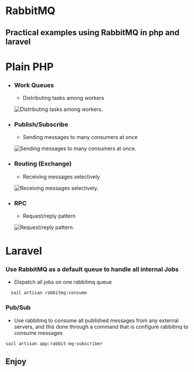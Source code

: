 # RabbitMQ

## Practical examples using RabbitMQ in php and laravel

# Plain PHP

- ### Work Queues
  - Distributing tasks among workers

  ![Distributing tasks among workers.](https://www.rabbitmq.com/img/tutorials/python-two.png)

- ### Publish/Subscribe

  - Sending messages to many consumers at once

  ![Sending messages to many consumers at once.](https://www.rabbitmq.com/img/tutorials/python-three.png)

- ### Routing (Exchange)

  - Receiving messages selectively

  ![Receiving messages selectively.](https://www.rabbitmq.com/img/tutorials/python-four.png)

- ### RPC

  - Request/reply pattern

  ![Request/reply pattern.](https://www.rabbitmq.com/img/tutorials/python-six.png)



# Laravel

### Use RabbitMQ as a default queue to handle all internal Jobs

- Dispatch all jobs on one rabbitmq queue
```
  sail artisan rabbitmq:consume
```


### Pub/Sub 

- Use rabbitmq to consume all published messages from any external servers, and this done through a command that is configure rabbitmq to consume messages

```
sail artisan app:rabbit-mq-subscriber
```


## Enjoy
